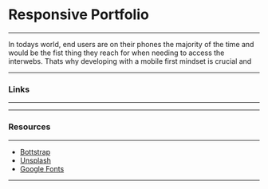 # Responsive Portfolio

---

In todays world, end users are on their phones the majority of the time and would be the fist thing they reach for when needing to access the interwebs. Thats why developing with a mobile first mindset is crucial and

---

### Links

---

---

### Resources

---

- [Bottstrap](https://getbootstrap.com/ "Bootstrap")
- [Unsplash](http://example.com "Unsplash")
- [Google Fonts](https://fonts.google.com/ "Google Fonts")

---
